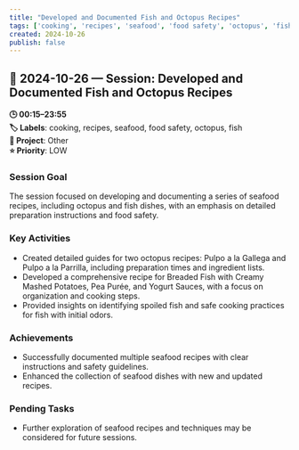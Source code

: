```yaml
---
title: "Developed and Documented Fish and Octopus Recipes"
tags: ['cooking', 'recipes', 'seafood', 'food safety', 'octopus', 'fish']
created: 2024-10-26
publish: false
---
```


## 📅 2024-10-26 — Session: Developed and Documented Fish and Octopus Recipes

**🕒 00:15–23:55**  
**🏷️ Labels**: cooking, recipes, seafood, food safety, octopus, fish  
**📂 Project**: Other  
**⭐ Priority**: LOW  


### Session Goal
The session focused on developing and documenting a series of seafood recipes, including octopus and fish dishes, with an emphasis on detailed preparation instructions and food safety.

### Key Activities
- Created detailed guides for two octopus recipes: Pulpo a la Gallega and Pulpo a la Parrilla, including preparation times and ingredient lists.
- Developed a comprehensive recipe for Breaded Fish with Creamy Mashed Potatoes, Pea Purée, and Yogurt Sauces, with a focus on organization and cooking steps.
- Provided insights on identifying spoiled fish and safe cooking practices for fish with initial odors.

### Achievements
- Successfully documented multiple seafood recipes with clear instructions and safety guidelines.
- Enhanced the collection of seafood dishes with new and updated recipes.

### Pending Tasks
- Further exploration of seafood recipes and techniques may be considered for future sessions.
